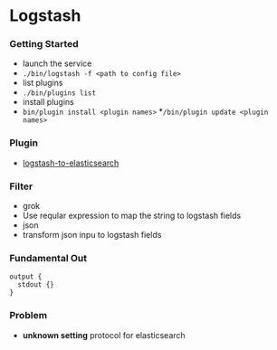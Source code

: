 # Logstash

### Getting Started
* launch the service
 * `./bin/logstash -f <path to config file>`
* list plugins
 * `./bin/plugins list`
* install plugins
 * `bin/plugin install <plugin names>`
 *`/bin/plugin update <plugin names>`

### Plugin
* [logstash-to-elasticsearch](https://github.com/logstash-plugins/logstash-output-elasticsearch)

### Filter
* grok
 * Use reqular expression to map the string to logstash fields
* json
 * transform json inpu to logstash fields

### Fundamental Out
```
output {
  stdout {}
}
```

### Problem
* **unknown setting** protocol for elasticsearch